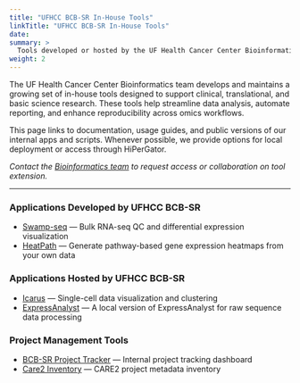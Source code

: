 ```yaml
---
title: "UFHCC BCB-SR In-House Tools"
linkTitle: "UFHCC BCB-SR In-House Tools"
date: 
summary: >
  Tools developed or hosted by the UF Health Cancer Center Bioinformatics team for data analysis, reporting, and visualization.
weight: 2
---
```


The UF Health Cancer Center Bioinformatics team develops and maintains a growing set of in-house tools designed to support clinical, translational, and basic science research. These tools help streamline data analysis, automate reporting, and enhance reproducibility across omics workflows.

This page links to documentation, usage guides, and public versions of our internal apps and scripts. Whenever possible, we provide options for local deployment or access through HiPerGator.

*Contact the [Bioinformatics team](mailto:UFHCC-BCB-SR@ufl.edu) to request access or collaboration on tool extension.*

---

### Applications Developed by UFHCC BCB-SR

- [Swamp-seq](/swampseq/) — Bulk RNA-seq QC and differential expression visualization  
- [HeatPath](/heatpathapp/) — Generate pathway-based gene expression heatmaps from your own data  

### Applications Hosted by UFHCC BCB-SR

- [Icarus](/icarus/) — Single-cell data visualization and clustering  
- [ExpressAnalyst](/expressanalyst/) — A local version of ExpressAnalyst for raw sequence data processing  

### Project Management Tools

- [BCB-SR Project Tracker](/projecttracking/) — Internal project tracking dashboard  
- [Care2 Inventory](/care2-inventory/) — CARE2 project metadata inventory  

